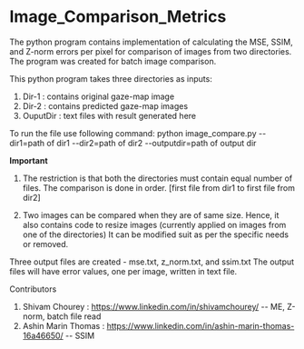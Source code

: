 # Image_Comparison_Metrics

The python program contains implementation of calculating the MSE, SSIM, and Z-norm errors per pixel for comparison of images from two directories.
The program was created for batch image comparison.

This python program takes three directories as inputs: 
1. Dir-1 : contains original gaze-map image
2. Dir-2 : contains predicted gaze-map images
3. OuputDir : text files with result generated here


To run the file use following command:
python image_compare.py --dir1=path of dir1 --dir2=path of dir2 --outputdir=path of output dir

**Important** 
1. The restriction is that both the directories must contain equal number of files.
   The comparison is done in order. [first file from dir1 to first file from dir2] 

2. Two images can be compared when they are of same size.
   Hence, it also contains code to resize images (currently applied on images from one of the directories) 
   It can be modified suit as per the specific needs or removed.  

Three output files are created - mse.txt, z_norm.txt, and ssim.txt
The output files will have error values, one per image, written in text file.

Contributors 
1. Shivam Chourey : https://www.linkedin.com/in/shivamchourey/  -- ME, Z-norm, batch file read
2. Ashin Marin Thomas : https://www.linkedin.com/in/ashin-marin-thomas-16a46650/  -- SSIM

